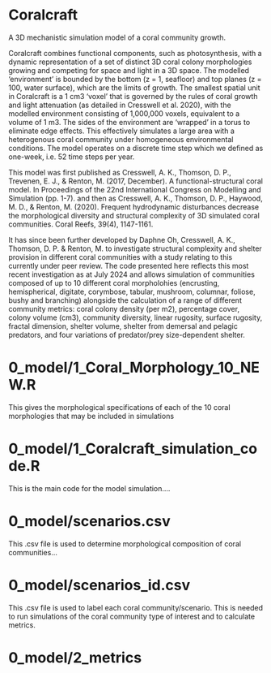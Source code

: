 # Coralcraft
A 3D mechanistic simulation model of a coral community growth.

Coralcraft combines functional components, such as photosynthesis, with a dynamic representation of a set of distinct 3D coral colony morphologies growing and competing for space and light in a 3D space. The modelled ‘environment’ is bounded by the bottom (z = 1, seafloor) and top planes (z = 100, water surface), which are the limits of growth. The smallest spatial unit in Coralcraft is a 1 cm3 ‘voxel’ that is governed by the rules of coral growth and light attenuation (as detailed in Cresswell et al. 2020), with the modelled environment consisting of 1,000,000 voxels, equivalent to a volume of 1 m3. The sides of the environment are ‘wrapped’ in a torus to eliminate edge effects. This effectively simulates a large area with a heterogenous coral community under homogeneous environmental conditions. The model operates on a discrete time step which we defined as one-week, i.e. 52 time steps per year.

This model was first published as Cresswell, A. K., Thomson, D. P., Trevenen, E. J., & Renton, M. (2017, December). A functional-structural coral model. In Proceedings of the 22nd International Congress on Modelling and Simulation (pp. 1-7). and then as
Cresswell, A. K., Thomson, D. P., Haywood, M. D., & Renton, M. (2020). Frequent hydrodynamic disturbances decrease the morphological diversity and structural complexity of 3D simulated coral communities. Coral Reefs, 39(4), 1147-1161.

It has since been further developed by Daphne Oh, Cresswell, A. K., Thomson, D. P. & Renton, M. to investigate structural complexity and shelter provision in different coral communities with a study relating to this currently under peer review. The code presented here reflects this most recent investigation as at July 2024 and allows simulation of communities composed of up to 10 different coral morpholohies (encrusting, hemispherical, digitate, corymbose, tabular, mushroom, columnar, foliose, bushy and branching) alongside the calculation of a range of different community metrics: coral colony density (per m2), percentage cover, colony volume (cm3), community diversity, linear rugosity, surface rugosity, fractal dimension, shelter volume, shelter from demersal and pelagic predators, and four variations of predator/prey size-dependent shelter. 

# 0_model/1_Coral_Morphology_10_NEW.R
This gives the morphological specifications of each of the 10 coral morphologies that may be included in simulations

# 0_model/1_Coralcraft_simulation_code.R
This is the main code for the model simulation....

# 0_model/scenarios.csv
This .csv file is used to determine morphological composition of coral communities... 

# 0_model/scenarios_id.csv 
This .csv file is used to label each coral community/scenario. This is needed to run simulations of the coral community type of interest and to calculate metrics. 

# 0_model/2_metrics
